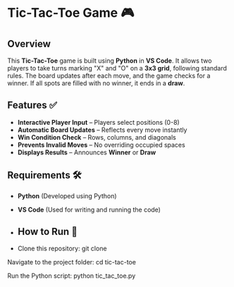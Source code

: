 # Tic-Tac-Toe Game 🎮  

## Overview  
This **Tic-Tac-Toe** game is built using **Python** in **VS Code**. It allows two players to take turns marking "X" and "O" on a **3x3 grid**, following standard rules. The board updates after each move, and the game checks for a winner. If all spots are filled with no winner, it ends in a **draw**.  

## Features ✅  
- **Interactive Player Input** – Players select positions (0-8)  
- **Automatic Board Updates** – Reflects every move instantly  
- **Win Condition Check** – Rows, columns, and diagonals  
- **Prevents Invalid Moves** – No overriding occupied spaces  
- **Displays Results** – Announces **Winner** or **Draw**  

## Requirements 🛠  
- **Python** (Developed using Python)  
- **VS Code** (Used for writing and running the code)

- ## How to Run 🚀
-  Clone this repository:
      git clone <your-repo-link>

   
Navigate to the project folder:
    cd tic-tac-toe

Run the Python script:
    python tic_tac_toe.py


 



